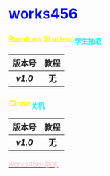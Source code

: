 # <span style="color:blue">works456</span>

### <span style="color:yellow">Random Student</span><span style="color:#0FF0FF"><sub>学生抽取</sub></span>

|**版本号**|**教程**|
|:---:|:---:|
|[***v1.0***](https://github.com/works456/works456/releases/download/RandomStudent1.0/Random.Student.1.0.msi)|**无**|

### <span style="color:yellow">Close</span><span style="color:#0FF0FF"><sub>关机</sub></span>

|**版本号**|**教程**|
|:---:|:---:|
|[***v1.0***](https://github.com/works456/works456/releases/download/Close1.0/Close.1.0.msi)|**无**|

[
<span style="color:pink">works456-静笔</span>](
https://github.com/works456/works456/blob/36378fb9957a91b108abeb8893b793388bf6647c/fiction.md?plain=1)